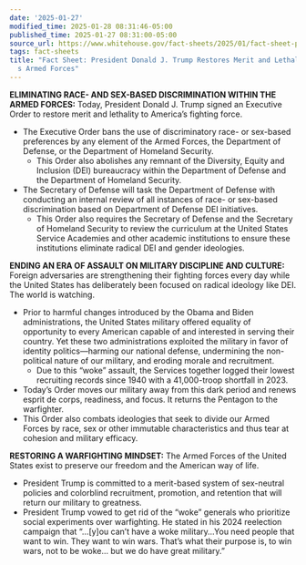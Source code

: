 ```yaml
---
date: '2025-01-27'
modified_time: 2025-01-28 08:31:46-05:00
published_time: 2025-01-27 08:31:00-05:00
source_url: https://www.whitehouse.gov/fact-sheets/2025/01/fact-sheet-president-donald-j-trump-restores-merit-and-lethality-to-americas-armed-forces/
tags: fact-sheets
title: "Fact Sheet: President Donald J. Trump Restores Merit and Lethality to America\u2019\
  s Armed Forces"
---
```

 
**ELIMINATING RACE- AND SEX-BASED DISCRIMINATION WITHIN THE ARMED
FORCES:** Today, President Donald J. Trump signed an Executive Order to
restore merit and lethality to America’s fighting force. 

-   The Executive Order bans the use of discriminatory race- or
    sex-based preferences by any element of the Armed Forces, the
    Department of Defense, or the Department of Homeland Security.  
    -   This Order also abolishes any remnant of the Diversity, Equity
        and Inclusion (DEI) bureaucracy within the Department of Defense
        and the Department of Homeland Security.
-   The Secretary of Defense will task the Department of Defense with
    conducting an internal review of all instances of race- or sex-based
    discrimination based on Department of Defense DEI initiatives.
    -   This Order also requires the Secretary of Defense and the
        Secretary of Homeland Security to review the curriculum at the
        United States Service Academies and other academic institutions
        to ensure these institutions eliminate radical DEI and gender
        ideologies.

**ENDING AN ERA OF ASSAULT ON MILITARY DISCIPLINE AND CULTURE:** Foreign
adversaries are strengthening their fighting forces every day while the
United States has deliberately been focused on radical ideology like
DEI. The world is watching. 

-   Prior to harmful changes introduced by the Obama and Biden
    administrations, the United States military offered equality of
    opportunity to every American capable of and interested in serving
    their country. Yet these two administrations exploited the military
    in favor of identity politics—harming our national defense,
    undermining the non-political nature of our military, and eroding
    morale and recruitment.
    -   Due to this “woke” assault, the Services together logged their
        lowest recruiting records since 1940 with a 41,000-troop
        shortfall in 2023.
-   Today’s Order moves our military away from this dark period and
    renews esprit de corps, readiness, and focus. It returns the
    Pentagon to the warfighter.
-   This Order also combats ideologies that seek to divide our Armed
    Forces by race, sex or other immutable characteristics and thus tear
    at cohesion and military efficacy.

**RESTORING A WARFIGHTING MINDSET:** The Armed Forces of the United
States exist to preserve our freedom and the American way of life. 

-   President Trump is committed to a merit-based system of sex-neutral
    policies and colorblind recruitment, promotion, and retention that
    will return our military to greatness.
-   President Trump vowed to get rid of the “woke” generals who
    prioritize social experiments over warfighting. He stated in his
    2024 reelection campaign that “…\[y\]ou can’t have a woke
    military…You need people that want to win. They want to win wars.
    That’s what their purpose is, to win wars, not to be woke… but we do
    have great military.”
